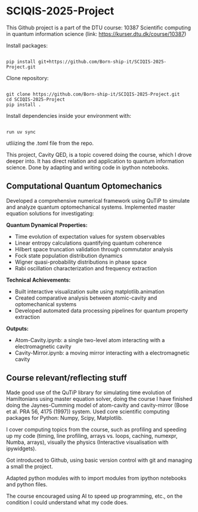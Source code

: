 # SCIQIS-2025-Project
This Github project is a part of the DTU course:
10387 Scientific computing in quantum information science (link: https://kurser.dtu.dk/course/10387)

Install packages:
<pre><code>
pip install git+https://github.com/Born-ship-it/SCIQIS-2025-Project.git
</code></pre>

Clone repository:
<pre><code>
git clone https://github.com/Born-ship-it/SCIQIS-2025-Project.git
cd SCIQIS-2025-Project
pip install .
</code></pre>

Install dependencies inside your environment with:
<pre><code>
run uv sync
</code></pre>
utliizing the .toml file from the repo.


This project, Cavity QED, is a topic covered doing the course, which I drove deeper into. It has direct relation and application to quantum information science. Done by adapting and writing code in ipython notebooks.

## Computational Quantum Optomechanics

Developed a comprehensive numerical framework using QuTiP to simulate and analyze quantum optomechanical systems. Implemented master equation solutions for investigating:

**Quantum Dynamical Properties:**
- Time evolution of expectation values for system observables
- Linear entropy calculations quantifying quantum coherence
- Hilbert space truncation validation through commutator analysis
- Fock state population distribution dynamics
- Wigner quasi-probability distributions in phase space
- Rabi oscillation characterization and frequency extraction

**Technical Achievements:**
- Built interactive visualization suite using matplotlib.animation
- Created comparative analysis between atomic-cavity and optomechanical systems
- Developed automated data processing pipelines for quantum property extraction

**Outputs:**
- Atom-Cavity.ipynb: a single two-level atom interacting with a electromagnetic cavity
- Cavity-Mirror.ipynb: a moving mirror interacting with a electromagnetic cavity

## Course relevant/reflecting stuff

Made good use of the QuTiP library for simulating time evolution of Hamiltonians using master equation solver, doing the course I have finished doing the Jaynes-Cumming model of atom-cavity and cavity-mirror (Bose et al. PRA 56, 4175 (1997)) system. Used core scientific computing packages for Python: Numpy, Scipy, Matplotlib.

I cover computing topics from the course, such as profiling and speeding up my code (timing, line profiling, arrays vs. loops, caching, numexpr, Numba, arrays), visually the physics (Interactive visualisation with ipywidgets).

Got introduced to Github, using basic version control with git and managing a small the project.

Adapted python modules with to import modules from ipython notebooks and python files.

The course encouraged using AI to speed up programming, etc., on the condition I could understand what my code does.